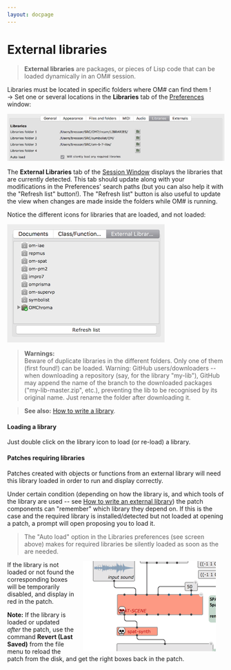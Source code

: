 ```yaml
---
layout: docpage
---
```


# External libraries

> **External libraries** are packages, or pieces of Lisp code that can be loaded dynamically in an OM# session.

Libraries must be located in specific folders where OM# can find them !     
&rarr; Set one or several locations in the **Libraries** tab of the [Preferences](preferences) window:

<img src="libraries_img/lib-preferences.png">


The **External Libraries** tab of the [Session Window](session) displays the libraries that are currently detected. This tab should update along with your modifications in the Preferences' search paths (but you can also help it with the "Refresh list" button!).
The "Refresh list" button is also useful to update the view when changes are made inside the folders while OM# is running.

Notice the different icons for libraries that are loaded, and not loaded:

<img src="libraries_img/libraries.png">


> **Warnings:**     
> Beware of duplicate libraries in the different folders. Only one of them (first found!) can be loaded.
> Warning: GitHub users/downloaders -- when downloading a repository (say, for the library "my-lib"), GitHub may append the name of the branch to the downloaded packages ("my-lib-master.zip", etc.), preventing the lib to be recognised by its original name. Just rename the folder after downloading it.

> **See also:** [How to write a library](write-library).

#### Loading a library

Just double click on the library icon to load (or re-load) a library.

#### Patches requiring libraries

Patches created with objects or functions from an external library will need this library loaded in order to run and display correctly. 

Under certain condition (depending on how the library is, and which tools of the library are used -- see [How to write an external library](write-library)) the patch components can "remember" which library they depend on.  If this is the case and the required library is installed/detected but not loaded at opening a patch, a prompt will open proposing you to load it.

> The "Auto load" option in the Libraries preferences (see screen above) makes for required libraries be silently loaded as soon as the are needed. 

<img src="libraries_img/dead-boxes.png" align="right" hspace="20">

If the library is not loaded or not found the corresponding boxes will be temporarily disabled, and display in red in the patch.

**Note:** If the library is loaded or updated _after_ the patch, use the command **Revert (Last Saved)** from the file menu to reload the patch from the disk, and get the right boxes back in the patch.


